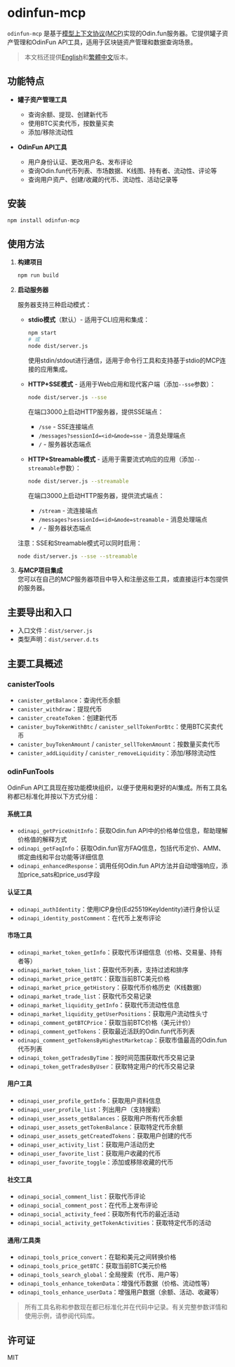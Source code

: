 # odinfun-mcp

`odinfun-mcp` 是基于[模型上下文协议(MCP)](https://github.com/modelcontextprotocol/sdk)实现的Odin.fun服务器。它提供罐子资产管理和OdinFun API工具，适用于区块链资产管理和数据查询场景。

> 本文档还提供[English](readme.md)和[繁體中文](README.zh-TW.md)版本。

## 功能特点

- **罐子资产管理工具**
  - 查询余额、提现、创建新代币
  - 使用BTC买卖代币，按数量买卖
  - 添加/移除流动性

- **OdinFun API工具**
  - 用户身份认证、更改用户名、发布评论
  - 查询Odin.fun代币列表、市场数据、K线图、持有者、流动性、评论等
  - 查询用户资产、创建/收藏的代币、流动性、活动记录等

## 安装

```bash
npm install odinfun-mcp
```

## 使用方法

1. **构建项目**
   ```bash
   npm run build
   ```

2. **启动服务器**

   服务器支持三种启动模式：

   - **stdio模式**（默认）- 适用于CLI应用和集成：
     ```bash
     npm start
     # 或
     node dist/server.js
     ```
     使用stdin/stdout进行通信，适用于命令行工具和支持基于stdio的MCP连接的应用集成。

   - **HTTP+SSE模式** - 适用于Web应用和现代客户端（添加`--sse`参数）：
     ```bash
     node dist/server.js --sse
     ```
     在端口3000上启动HTTP服务器，提供SSE端点：
     - `/sse` - SSE连接端点
     - `/messages?sessionId=<id>&mode=sse` - 消息处理端点
     - `/` - 服务器状态端点

   - **HTTP+Streamable模式** - 适用于需要流式响应的应用（添加`--streamable`参数）：
     ```bash
     node dist/server.js --streamable
     ```
     在端口3000上启动HTTP服务器，提供流式端点：
     - `/stream` - 流连接端点
     - `/messages?sessionId=<id>&mode=streamable` - 消息处理端点
     - `/` - 服务器状态端点

   注意：SSE和Streamable模式可以同时启用：
   ```bash
   node dist/server.js --sse --streamable
   ```

3. **与MCP项目集成**  
   您可以在自己的MCP服务器项目中导入和注册这些工具，或直接运行本包提供的服务器。

## 主要导出和入口

- 入口文件：`dist/server.js`
- 类型声明：`dist/server.d.ts`

## 主要工具概述

### canisterTools

- `canister_getBalance`：查询代币余额
- `canister_withdraw`：提现代币
- `canister_createToken`：创建新代币
- `canister_buyTokenWithBtc` / `canister_sellTokenForBtc`：使用BTC买卖代币
- `canister_buyTokenAmount` / `canister_sellTokenAmount`：按数量买卖代币
- `canister_addLiquidity` / `canister_removeLiquidity`：添加/移除流动性

### odinFunTools

OdinFun API工具现在按功能模块组织，以便于使用和更好的AI集成。所有工具名称都已标准化并按以下方式分组：

#### 系统工具
- `odinapi_getPriceUnitInfo`：获取Odin.fun API中的价格单位信息，帮助理解价格值的解释方式
- `odinapi_getFaqInfo`：获取Odin.fun官方FAQ信息，包括代币定价、AMM、绑定曲线和平台功能等详细信息
- `odinapi_enhancedResponse`：调用任何Odin.fun API方法并自动增强响应，添加price_sats和price_usd字段

#### 认证工具
- `odinapi_authIdentity`：使用ICP身份(Ed25519KeyIdentity)进行身份认证
- `odinapi_identity_postComment`：在代币上发布评论

#### 市场工具
- `odinapi_market_token_getInfo`：获取代币详细信息（价格、交易量、持有者等）
- `odinapi_market_token_list`：获取代币列表，支持过滤和排序
- `odinapi_market_price_getBTC`：获取当前BTC美元价格
- `odinapi_market_price_getHistory`：获取代币价格历史（K线数据）
- `odinapi_market_trade_list`：获取代币交易记录
- `odinapi_market_liquidity_getInfo`：获取代币流动性信息
- `odinapi_market_liquidity_getUserPositions`：获取用户流动性头寸
- `odinapi_comment_getBTCPrice`：获取当前BTC价格（美元计价）
- `odinapi_comment_getTokens`：获取最近活跃的Odin.fun代币列表
- `odinapi_comment_getTokensByHighestMarketcap`：获取市值最高的Odin.fun代币列表
- `odinapi_token_getTradesByTime`：按时间范围获取代币交易记录
- `odinapi_token_getTradesByUser`：获取特定用户的代币交易记录

#### 用户工具
- `odinapi_user_profile_getInfo`：获取用户资料信息
- `odinapi_user_profile_list`：列出用户（支持搜索）
- `odinapi_user_assets_getBalances`：获取用户所有代币余额
- `odinapi_user_assets_getTokenBalance`：获取特定代币余额
- `odinapi_user_assets_getCreatedTokens`：获取用户创建的代币
- `odinapi_user_activity_list`：获取用户活动历史
- `odinapi_user_favorite_list`：获取用户收藏的代币
- `odinapi_user_favorite_toggle`：添加或移除收藏的代币

#### 社交工具
- `odinapi_social_comment_list`：获取代币评论
- `odinapi_social_comment_post`：在代币上发布评论
- `odinapi_social_activity_feed`：获取所有代币的最近活动
- `odinapi_social_activity_getTokenActivities`：获取特定代币的活动

#### 通用/工具类
- `odinapi_tools_price_convert`：在聪和美元之间转换价格
- `odinapi_tools_price_getBTC`：获取当前BTC美元价格
- `odinapi_tools_search_global`：全局搜索（代币、用户等）
- `odinapi_tools_enhance_tokenData`：增强代币数据（价格、流动性等）
- `odinapi_tools_enhance_userData`：增强用户数据（余额、活动、收藏等）

> 所有工具名称和参数现在都已标准化并在代码中记录。有关完整参数详情和使用示例，请参阅代码库。

## 许可证

MIT 
